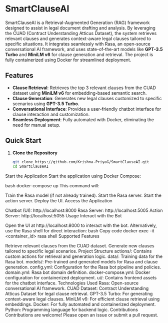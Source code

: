 # SmartClauseAI

SmartClauseAI is a Retrieval-Augmented Generation (RAG) framework designed to assist in legal document drafting and analysis. By leveraging the CUAD (Contract Understanding Atticus Dataset), the system retrieves relevant clauses and generates context-aware legal clauses tailored to specific situations. It integrates seamlessly with Rasa, an open-source conversational AI framework, and uses state-of-the-art models like **GPT-3.5 Turbo** and **MiniLM v6** for clause generation and retrieval. The project is fully containerized using Docker for streamlined deployment.

## Features

- **Clause Retrieval**: Retrieves the top 3 relevant clauses from the CUAD dataset using **MiniLM v6** for embedding-based semantic search.
- **Clause Generation**: Generates new legal clauses customized to specific scenarios using **GPT-3.5 Turbo**.
- **Conversational Interface**: Provides a user-friendly chatbot interface for clause interaction and customization.
- **Seamless Deployment**: Fully automated with Docker, eliminating the need for manual setup.

## Quick Start

1. **Clone the Repository**
   ```bash
   git clone https://github.com/Krishna-PriyaG/SmartClauseAI.git
   cd SmartClauseAI
Start the Application Start the application using Docker Compose:

bash
docker-compose up
This command will:

Train the Rasa model (if not already trained).
Start the Rasa server.
Start the action server.
Deploy the UI.
Access the Application

Chatbot (UI): http://localhost:8000
Rasa Server: http://localhost:5005
Action Server: http://localhost:5055
Usage
Interact with the Bot

Open the UI at http://localhost:8000 to interact with the bot.
Alternatively, use the Rasa shell for direct interaction:
bash
Copy code
docker exec -it <container_id> rasa shell
Supported Features

Retrieve relevant clauses from the CUAD dataset.
Generate new clauses tailored to specific legal scenarios.
Project Structure
actions/: Contains custom actions for retrieval and generation logic.
data/: Training data for the Rasa bot.
models/: Pre-trained and generated models for Rasa and clause generation.
config.yml: Configuration for the Rasa bot pipeline and policies.
domain.yml: Rasa bot domain definition.
docker-compose.yml: Docker configuration for containerized deployment.
ui/: Contains frontend assets for the chatbot interface.
Technologies Used
Rasa: Open-source conversational AI framework.
CUAD Dataset: Contract Understanding Atticus Dataset for legal clause retrieval.
GPT-3.5 Turbo: For generating context-aware legal clauses.
MiniLM v6: For efficient clause retrieval using embeddings.
Docker: For fully automated and containerized deployment.
Python: Programming language for backend logic.
Contributions
Contributions are welcome! Please open an issue or submit a pull request.
